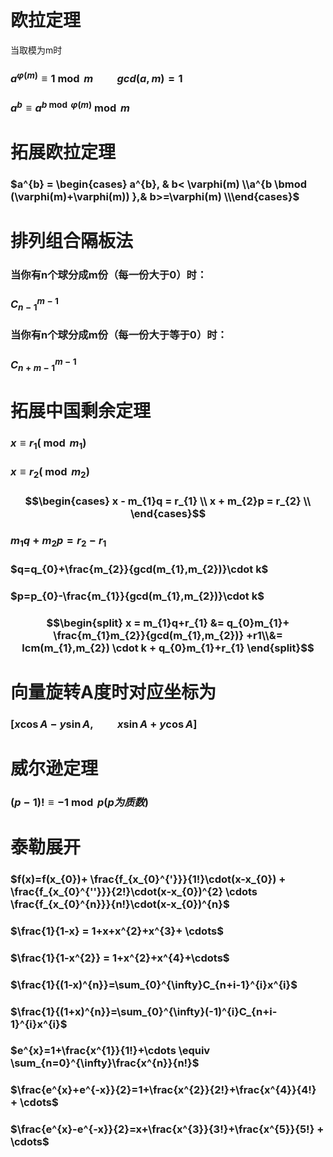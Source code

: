 # 欧拉定理

当取模为m时

### $a^{\varphi(m)} \equiv 1 \bmod m \qquad gcd(a,m)=1$

### $a^{b} \equiv  a^{b \bmod \varphi(m)} \bmod m$

# 拓展欧拉定理

### $a^{b} = \begin{cases} a^{b}, & b< \varphi(m) \\a^{b \bmod (\varphi(m)+\varphi(m)) },& b>=\varphi(m) \\\end{cases}$

# 排列组合隔板法

### 当你有n个球分成m份（每一份大于0）时：

### $C_{n-1}^{m-1}$

### 当你有n个球分成m份（每一份大于等于0）时：

### $C_{n+m-1}^{m-1}$

# 拓展中国剩余定理

### $x\equiv r_{1}(\bmod m_{1})$

### $x \equiv r_{2} (\bmod m_{2})$

###  $$\begin{cases} x - m_{1}q = r_{1}  \\ x + m_{2}p = r_{2} \\ \end{cases}$$

### $m_{1}q+m_{2}p=r_{2}-r_{1}$

### $q=q_{0}+\frac{m_{2}}{gcd(m_{1},m_{2})}\cdot k$

### $p=p_{0}-\frac{m_{1}}{gcd(m_{1},m_{2})}\cdot k$

### $$\begin{split} x = m_{1}q+r_{1} &= q_{0}m_{1}+ \frac{m_{1}m_{2}}{gcd(m_{1},m_{2})} +r1\\&= lcm(m_{1},m_{2}) \cdot k + q_{0}m_{1}+r_{1} \end{split}$$

# 向量旋转A度时对应坐标为

### $[x\cos{A}-y\sin{A},\qquad x\sin{A}+y\cos{A}]$

# 威尔逊定理

### $(p-1)!\equiv -1\bmod p (p为质数)$



# 泰勒展开

### $f(x)=f(x_{0})+ \frac{f_{x_{0}^{'}}}{1!}\cdot(x-x_{0}) + \frac{f_{x_{0}^{''}}}{2!}\cdot(x-x_{0})^{2} \cdots \frac{f_{x_{0}^{n}}}{n!}\cdot(x-x_{0})^{n}$

### $\frac{1}{1-x} = 1+x+x^{2}+x^{3}+ \cdots$

### $\frac{1}{1-x^{2}} = 1+x^{2}+x^{4}+\cdots$

### $\frac{1}{(1-x)^{n}}=\sum_{0}^{\infty}C_{n+i-1}^{i}x^{i}$

### $\frac{1}{(1+x)^{n}}=\sum_{0}^{\infty}(-1)^{i}C_{n+i-1}^{i}x^{i}$

### $e^{x}=1+\frac{x^{1}}{1!}+\cdots \equiv \sum_{n=0}^{\infty}\frac{x^{n}}{n!}$

### $\frac{e^{x}+e^{-x}}{2}=1+\frac{x^{2}}{2!}+\frac{x^{4}}{4!} + \cdots$

### $\frac{e^{x}-e^{-x}}{2}=x+\frac{x^{3}}{3!}+\frac{x^{5}}{5!} + \cdots$

